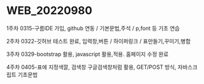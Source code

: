 # WEB_20220980

1주차 0315-구름IDE 가입, github 연동 / 기본문법,주석 / p,font 등 기초 연습

2주차 0322-깃허브 테스트 완료, 입력창,버튼 / 하이퍼링크 / 표만들기,꾸미기,병합

3주차 0329-bootstrap 활용, javascript 활용,적용. 홈페이지 수정 완료

4주차 0405-표에 지정색깔, 검색창 구글검색창처럼 활용, GET/POST 방식, 자바스크립트 기초문법